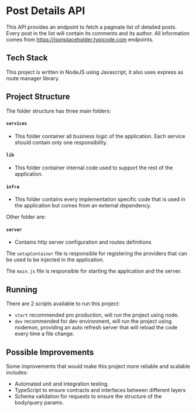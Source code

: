 # Post Details API

This API provides an endpoint to fetch a paginate list of detailed posts. Every post in the list will contain its comments and its author. All information comes from https://jsonplaceholder.typicode.com endpoints.

## Tech Stack

This project is written in NodeJS using Javascript, it also uses express as route manager library.

## Project Structure

The folder structure has three main folders:

#### `services`

  - This folder container all business logic of the application. Each service should contain only one responsibility.

#### `lib`

  - This folder container internal code used to support the rest of the application.

#### `infra`

  - This folder contains every implementation specific code that is used in the application but comes from an external dependency.

Other folder are:

#### `server`
  - Contains http server configuration and routes definitions

The `setupContainer` file is responsible for registering the providers that can be used to be injected in the application.

The `main.js` file is responsible for starting the application and the server.

## Running

There are 2 scripts available to run this project:

- `start` recommended pro production, will run the project using node.
- `dev` recommended for dev environment, will run the project using nodemon, providing an auto refresh server that will reload the code every time a file change.

## Possible Improvements

Some improvements that would make this project more reliable and scalable includes:

- Automated unit and integration testing.
- TypeScript to ensure contracts and interfaces between different layers
- Schema validation for requests to ensure the structure of the body/query params.
